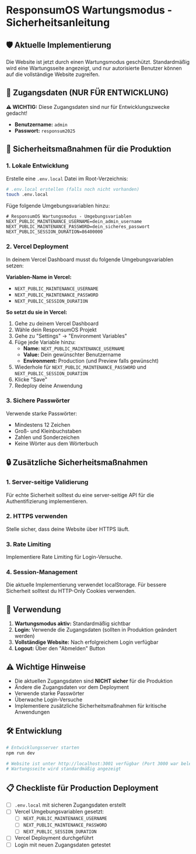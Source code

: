 # ResponsumOS Wartungsmodus - Sicherheitsanleitung

## 🛡️ Aktuelle Implementierung

Die Website ist jetzt durch einen Wartungsmodus geschützt. Standardmäßig wird eine Wartungsseite angezeigt, und nur autorisierte Benutzer können auf die vollständige Website zugreifen.

## 🔐 Zugangsdaten (NUR FÜR ENTWICKLUNG)

**⚠️ WICHTIG:** Diese Zugangsdaten sind nur für Entwicklungszwecke gedacht!

- **Benutzername:** `admin`
- **Passwort:** `responsum2025`

## 🚨 Sicherheitsmaßnahmen für die Produktion

### 1. Lokale Entwicklung
Erstelle eine `.env.local` Datei im Root-Verzeichnis:

```bash
# .env.local erstellen (falls noch nicht vorhanden)
touch .env.local
```

Füge folgende Umgebungsvariablen hinzu:
```env
# ResponsumOS Wartungsmodus - Umgebungsvariablen
NEXT_PUBLIC_MAINTENANCE_USERNAME=dein_admin_username
NEXT_PUBLIC_MAINTENANCE_PASSWORD=dein_sicheres_passwort
NEXT_PUBLIC_SESSION_DURATION=86400000
```

### 2. Vercel Deployment
In deinem Vercel Dashboard musst du folgende Umgebungsvariablen setzen:

**Variablen-Name in Vercel:**
- `NEXT_PUBLIC_MAINTENANCE_USERNAME`
- `NEXT_PUBLIC_MAINTENANCE_PASSWORD` 
- `NEXT_PUBLIC_SESSION_DURATION`

**So setzt du sie in Vercel:**
1. Gehe zu deinem Vercel Dashboard
2. Wähle dein ResponsumOS Projekt
3. Gehe zu "Settings" → "Environment Variables"
4. Füge jede Variable hinzu:
   - **Name:** `NEXT_PUBLIC_MAINTENANCE_USERNAME`
   - **Value:** Dein gewünschter Benutzername
   - **Environment:** Production (und Preview falls gewünscht)
5. Wiederhole für `NEXT_PUBLIC_MAINTENANCE_PASSWORD` und `NEXT_PUBLIC_SESSION_DURATION`
6. Klicke "Save"
7. Redeploy deine Anwendung

### 3. Sichere Passwörter
Verwende starke Passwörter:
- Mindestens 12 Zeichen
- Groß- und Kleinbuchstaben
- Zahlen und Sonderzeichen
- Keine Wörter aus dem Wörterbuch

## 🔒 Zusätzliche Sicherheitsmaßnahmen

### 1. Server-seitige Validierung
Für echte Sicherheit solltest du eine server-seitige API für die Authentifizierung implementieren.

### 2. HTTPS verwenden
Stelle sicher, dass deine Website über HTTPS läuft.

### 3. Rate Limiting
Implementiere Rate Limiting für Login-Versuche.

### 4. Session-Management
Die aktuelle Implementierung verwendet localStorage. Für bessere Sicherheit solltest du HTTP-Only Cookies verwenden.

## 📝 Verwendung

1. **Wartungsmodus aktiv:** Standardmäßig sichtbar
2. **Login:** Verwende die Zugangsdaten (sollten in Produktion geändert werden)
3. **Vollständige Website:** Nach erfolgreichem Login verfügbar
4. **Logout:** Über den "Abmelden" Button

## ⚠️ Wichtige Hinweise

- Die aktuellen Zugangsdaten sind **NICHT sicher** für die Produktion
- Ändere die Zugangsdaten vor dem Deployment
- Verwende starke Passwörter
- Überwache Login-Versuche
- Implementiere zusätzliche Sicherheitsmaßnahmen für kritische Anwendungen

## 🛠️ Entwicklung

```bash
# Entwicklungsserver starten
npm run dev

# Website ist unter http://localhost:3001 verfügbar (Port 3000 war belegt)
# Wartungsseite wird standardmäßig angezeigt
```

## 📋 Checkliste für Production Deployment

- [ ] `.env.local` mit sicheren Zugangsdaten erstellt
- [ ] Vercel Umgebungsvariablen gesetzt:
  - [ ] `NEXT_PUBLIC_MAINTENANCE_USERNAME`
  - [ ] `NEXT_PUBLIC_MAINTENANCE_PASSWORD`
  - [ ] `NEXT_PUBLIC_SESSION_DURATION`
- [ ] Vercel Deployment durchgeführt
- [ ] Login mit neuen Zugangsdaten getestet
